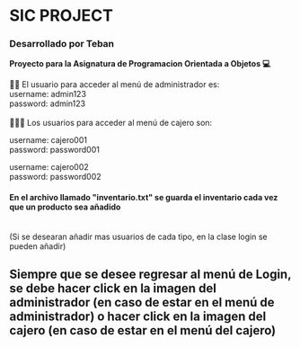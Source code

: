 <h1>SIC PROJECT</h1>

<h3>Desarrollado por Teban</h3>

<p><b>Proyecto para la Asignatura de Programacion Orientada a Objetos 💻 </b><br>

🕵️‍♂️ El usuario para acceder al menú de administrador es:<br>
username: admin123<br>
password: admin123<br>
<br>
👩🏻‍💼 Los usuarios para acceder al menú de cajero son:<br>

username: cajero001<br>
password: password001<br>

username: cajero002<br>
password: password002<br>
</p>


<h4>En el archivo llamado "inventario.txt" se guarda el inventario cada vez que un producto sea añadido</h4><br>
(Si se desearan añadir mas usuarios de cada tipo, en la clase login se pueden añadir)<br>

<h2>Siempre que se desee regresar al menú de Login, se debe hacer click en la imagen del administrador (en caso de estar en el menú de administrador)
o hacer click en la imagen del cajero (en caso de estar en el menú del cajero)</h2>

